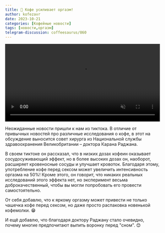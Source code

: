 ```yaml
---
title: 📰 Кофе усиливает оргазм!
author: kofezavr
date: 2023-10-21
categories: [Кофейные новости]
tags: [новости,оргазм]
telegram-discussion: coffeesaurus/860
--- 
```

<video width="100%" preload="auto" muted controls>
    <source src="/assets/img/posts/23/10/orgasm.mov" type="video/mp4"/>
</video>

Неожиданные новости пришли к нам из тиктока. В отличие от привычных новостей про различные исследования о кофе, в этот на обсуждение выносится совет хирурга из Национальной службы здравоохранения Великобритании – доктора Карана Раджана. 

В своем тиктоке он рассказал, что в низких дозах кофеин оказывает сосудосуживающий эффект, но в более высоких дозах он, наоборот, расширяет кровеносные сосуды и улучшает кровоток. Благодаря этому, употребление кофе перед сексом может увеличить интенсивность оргазма на 50%! Кроме этого, он говорит, что никаких реальных исследований этого эффекта нет, но эксперимент весьма доброкачественный, чтобы вы могли попробовать его провести самостоятельно.

От себя добавлю, что к яркому оргазму может привести не только чашечка кофе перед сексом, но даже просто распаковка новенькой кофемолки. 😁

И ещё добавлю, что благодаря доктору Раджану стало очевидно, почему многие предпочитают выпить воронку перед "сном". 😊